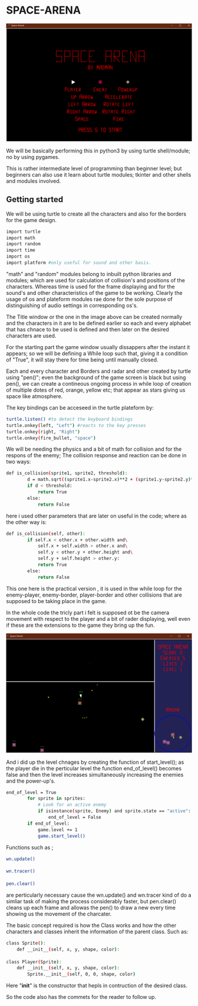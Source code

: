 # SPACE-ARENA
<p align="center"><img src="Space Arena/game1.png"></p>

We will be basically performing this in python3 by using turtle shell/module; no by using pygames.

This is rather intermediate level of programming than beginner level; but beginners can also use it learn about turtle modules; tkinter and other shells and modules involved.

## Getting started
We will be using turtle to create all the characters and also for the borders for the game design.

```bash
import turtle
import math
import random
import time
import os
import platform #only useful for sound and other basis.
```
"math" and "random" modules belong to inbuilt python libraries and modules; which are used for calculation of collision's and positions of the characters.
Whereas time is used for the frame displaying and for the sound's and other characteristics of the game to be working.
Clearly the usage of os and plateform modules rae done for the sole purpose of distinguishing of audio settings in corresponding os's.

The Title window or the one in the image above can be created normally and the characters in it are to be defined earlier so each and every alphabet that has chnace to be used is defined and then later on the desired characters are used.

For the starting part the game window usually dissappers after the instant it appears; so we will be defining a While loop such that, giving it a condition of "True", it will stay there for time being until manually closed.

Each and every character and Borders and radar and other created by turtle using "pen()"; even the background of the game screen is black but using pen(), we can create a contineous ongoing process in while loop of creation of multiple dotes of red, orange, yellow etc; that appear as stars giving us space like atmosphere.

The key bindings can be acceseed in the turtle plateform by:
```bash
turtle.listen() #to detect the keyboard bindings
turtle.onkey(left, "Left") #reacts to the key presses
turtle.onkey(right, "Right")
turtle.onkey(fire_bullet, "space")
```
We will be needing the physics and a bit of math for collision and for the respons of the enemy;
The collision response and reaction can be done in two ways:
```bash
def is_collision(sprite1, sprite2, threshold):
        d = math.sqrt((sprite1.x-sprite2.x)**2 + (sprite1.y-sprite2.y)**2)
        if d < threshold:
            return True
        else:
            return False
```
here i used other parameters that are later on useful in the code; where as the other way is:
```bash
def is_collision(self, other):
        if self.x < other.x + other.width and\
            self.x + self.width > other.x and\
            self.y < other.y + other.height and\
            self.y + self.height > other.y:
            return True
        else:
            return False
```
This one here is the practical version , it is used in thw while loop for the enemy-player, enemy-border, player-border and other collisions that are supposed to be taking place in the game.

In the whole code the tricly part i felt is supposed ot be the camera movement with respect to the player and a bit of rader displaying,
well even if these are the extensions to the game they bring up the fun.
<p align="center"><img src="Space Arena/game2.png"></p>

And i did up the level chnages by creating the function of start_level(); as the player die in the perticular level the function end_of_level() becomes false and then the level increases simultaneously increasing the enemies and the power-up's.
```bash
end_of_level = True
        for sprite in sprites:
            # Look for an active enemy
            if isinstance(sprite, Enemy) and sprite.state == "active":
                end_of_level = False
        if end_of_level:
            game.level += 1
            game.start_level()
```
Functions such as ;
```bash
wn.update()

wn.tracer()

pen.clear()
```
are perticularly necessary cause the wn.update() and wn.tracer kind of do a simliar task of making the process considerably faster, but pen.clear() cleans up each frame and allowas the pen() to draw a new every time showing us the movement of the charcater.

The basic concept required is how the Class works and how the other characters and classes inherit the information of the parent class.
Such as:
```bash
class Sprite():
    def __init__(self, x, y, shape, color):
    
class Player(Sprite):
    def __init__(self, x, y, shape, color):
        Sprite.__init__(self, 0, 0, shape, color)
```
Here "__init__" is the constructor that hepls in contruction of the desired class.

So the code also has the commets for the reader to follow up.
